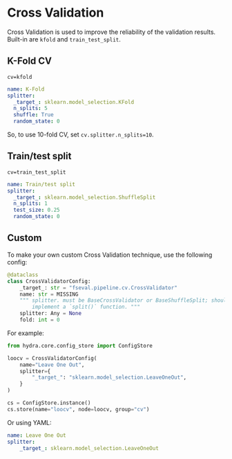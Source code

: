 # Cross Validation

Cross Validation is used to improve the reliability of the validation results. Built-in are `kfold` and `train_test_split`.


## K-Fold CV

`cv=kfold`

```yaml title="conf/cv/kfold.yaml"
name: K-Fold
splitter:
  _target_: sklearn.model_selection.KFold
  n_splits: 5
  shuffle: True
  random_state: 0
```

So, to use 10-fold CV, set `cv.splitter.n_splits=10`.

## Train/test split

`cv=train_test_split`

```yaml title="conf/cv/train_test_split.yaml"
name: Train/test split
splitter:
  _target_: sklearn.model_selection.ShuffleSplit
  n_splits: 1
  test_size: 0.25
  random_state: 0
```

## Custom
To make your own custom Cross Validation technique, use the following config:
```python
@dataclass
class CrossValidatorConfig:
    _target_: str = "fseval.pipeline.cv.CrossValidator"
    name: str = MISSING
    """ splitter. must be BaseCrossValidator or BaseShuffleSplit; should at least 
        implement a `split()` function. """
    splitter: Any = None
    fold: int = 0
```

For example:
```python
from hydra.core.config_store import ConfigStore

loocv = CrossValidatorConfig(
    name="Leave One Out",
    splitter={
        "_target_": "sklearn.model_selection.LeaveOneOut",
    }
)

cs = ConfigStore.instance()
cs.store(name="loocv", node=loocv, group="cv")
```

Or using YAML:
```yaml title="conf/cv/loocv.yaml"
name: Leave One Out
splitter:
    _target_: sklearn.model_selection.LeaveOneOut
```
